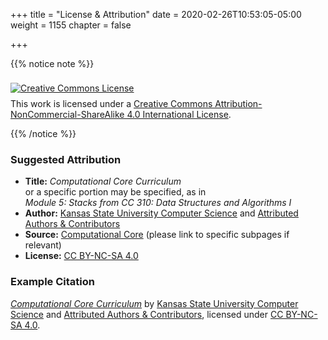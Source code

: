 +++
title = "License & Attribution"
date = 2020-02-26T10:53:05-05:00
weight = 1155
chapter = false

+++

{{% notice note %}}

<a rel="license" href="http://creativecommons.org/licenses/by-nc-sa/4.0/"><img alt="Creative Commons License" style="border-width:0; margin: .5rem auto" src="https://i.creativecommons.org/l/by-nc-sa/4.0/88x31.png" /></a><br />This work is licensed under a <a rel="license" href="http://creativecommons.org/licenses/by-nc-sa/4.0/">Creative Commons Attribution-NonCommercial-ShareAlike 4.0 International License</a>.

{{% /notice %}}

### Suggested Attribution

* **Title:** _Computational Core Curriculum_ <br> or a specific portion may be specified, as in<br> _Module 5: Stacks from CC 310: Data Structures and Algorithms I_
* **Author:** [Kansas State University Computer Science](https://www.cs.ksu.edu/) and [Attributed Authors & Contributors](https://core.cs.ksu.edu/authors/)
* **Source:** [Computational Core](https://core.cs.ksu.edu/) (please link to specific subpages if relevant)
* **License:** [CC BY-NC-SA 4.0](https://creativecommons.org/licenses/by-nc-sa/4.0/)

### Example Citation

_[Computational Core Curriculum](https://core.cs.ksu.edu/)_ by [Kansas State University Computer Science](https://www.cs.ksu.edu/) and [Attributed Authors & Contributors](https://core.cs.ksu.edu/authors/), licensed under [CC BY-NC-SA 4.0](https://creativecommons.org/licenses/by-nc-sa/4.0/).
